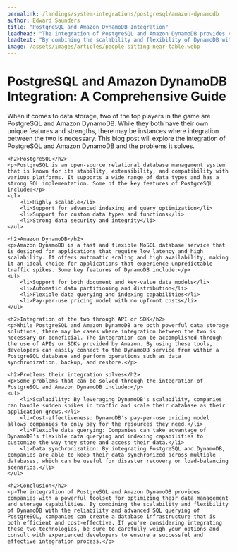 ```yaml
---
permalink: /landings/system-integrations/postgresql/amazon-dynamodb
author: Edward Saunders
title: "PostgreSQL and Amazon DynamoDB Integration"
leadhead: "The integration of PostgreSQL and Amazon DynamoDB provides companies with a powerful toolset for optimizing their data management and storage capabilities"
leadtext: "By combining the scalability and flexibility of DynamoDB with the reliability and advanced SQL querying of PostgreSQL, companies can create a database infrastructure that is both efficient and cost-effective. If you're considering integrating these two technologies, be sure to carefully weigh your options and consult with experienced developers to ensure a successful and effective integration process."
image: /assets/images/articles/people-sitting-near-table.webp
---
```

<div class="arttext">	<h1>PostgreSQL and Amazon DynamoDB Integration: A Comprehensive Guide</h1>
	<p>When it comes to data storage, two of the top players in the game are PostgreSQL and Amazon DynamoDB. While they both have their own unique features and strengths, there may be instances where integration between the two is necessary. This blog post will explore the integration of PostgreSQL and Amazon DynamoDB and the problems it solves.</p>

	<h2>PostgreSQL</h2>
	<p>PostgreSQL is an open-source relational database management system that is known for its stability, extensibility, and compatibility with various platforms. It supports a wide range of data types and has a strong SQL implementation. Some of the key features of PostgreSQL include:</p>
	<ul>
		<li>Highly scalable</li>
		<li>Support for advanced indexing and query optimization</li>
		<li>Support for custom data types and functions</li>
		<li>Strong data security and integrity</li>
	</ul>

	<h2>Amazon DynamoDB</h2>
	<p>Amazon DynamoDB is a fast and flexible NoSQL database service that is designed for applications that require low latency and high scalability. It offers automatic scaling and high availability, making it an ideal choice for applications that experience unpredictable traffic spikes. Some key features of DynamoDB include:</p>
	<ul>
		<li>Support for both document and key-value data models</li>
		<li>Automatic data partitioning and distribution</li>
		<li>Flexible data querying and indexing capabilities</li>
		<li>Pay-per-use pricing model with no upfront costs</li>
	</ul>

	<h2>Integration of the two through API or SDK</h2>
	<p>While PostgreSQL and Amazon DynamoDB are both powerful data storage solutions, there may be cases where integration between the two is necessary or beneficial. The integration can be accomplished through the use of APIs or SDKs provided by Amazon. By using these tools, developers can easily connect to the DynamoDB service from within a PostgreSQL database and perform operations such as data synchronization, backup, and restore.</p>

	<h2>Problems their integration solves</h2>
	<p>Some problems that can be solved through the integration of PostgreSQL and Amazon DynamoDB include:</p>
	<ul>
		<li>Scalability: By leveraging DynamoDB's scalability, companies can handle sudden spikes in traffic and scale their database as their application grows.</li>
		<li>Cost-effectiveness: DynamoDB's pay-per-use pricing model allows companies to only pay for the resources they need.</li>
		<li>Flexible data querying: Companies can take advantage of DynamoDB's flexible data querying and indexing capabilities to customize the way they store and access their data.</li>
		<li>Data synchronization: By integrating PostgreSQL and DynamoDB, companies are able to keep their data synchronized across multiple databases, which can be useful for disaster recovery or load-balancing scenarios.</li>
	</ul>

	<h2>Conclusion</h2>
	<p>The integration of PostgreSQL and Amazon DynamoDB provides companies with a powerful toolset for optimizing their data management and storage capabilities. By combining the scalability and flexibility of DynamoDB with the reliability and advanced SQL querying of PostgreSQL, companies can create a database infrastructure that is both efficient and cost-effective. If you're considering integrating these two technologies, be sure to carefully weigh your options and consult with experienced developers to ensure a successful and effective integration process.</p>
</div>